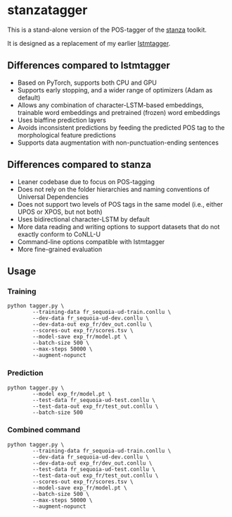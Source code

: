 # stanzatagger

This is a stand-alone version of the POS-tagger of the [stanza](https://stanfordnlp.github.io/stanza/) toolkit.

It is designed as a replacement of my earlier [lstmtagger](https://github.com/yvesscherrer/lstmtagger).

## Differences compared to lstmtagger

- Based on PyTorch, supports both CPU and GPU
- Supports early stopping, and a wider range of optimizers (Adam as default)
- Allows any combination of character-LSTM-based embeddings, trainable word embeddings and pretrained (frozen) word embeddings
- Uses biaffine prediction layers
- Avoids inconsistent predictions by feeding the predicted POS tag to the morphological feature predictions
- Supports data augmentation with non-punctuation-ending sentences

## Differences compared to stanza

- Leaner codebase due to focus on POS-tagging
- Does not rely on the folder hierarchies and naming conventions of Universal Dependencies
- Does not support two levels of POS tags in the same model (i.e., either UPOS or XPOS, but not both)
- Uses bidirectional character-LSTM by default
- More data reading and writing options to support datasets that do not exactly conform to CoNLL-U
- Command-line options compatible with lstmtagger
- More fine-grained evaluation

## Usage

### Training

```
python tagger.py \
        --training-data fr_sequoia-ud-train.conllu \
        --dev-data fr_sequoia-ud-dev.conllu \
        --dev-data-out exp_fr/dev_out.conllu \
        --scores-out exp_fr/scores.tsv \
        --model-save exp_fr/model.pt \
        --batch-size 500 \
        --max-steps 50000 \
        --augment-nopunct
```

### Prediction

```
python tagger.py \
        --model exp_fr/model.pt \
        --test-data fr_sequoia-ud-test.conllu \
        --test-data-out exp_fr/test_out.conllu \
        --batch-size 500
```

### Combined command

```
python tagger.py \
        --training-data fr_sequoia-ud-train.conllu \
        --dev-data fr_sequoia-ud-dev.conllu \
        --dev-data-out exp_fr/dev_out.conllu \
        --test-data fr_sequoia-ud-test.conllu \
        --test-data-out exp_fr/test_out.conllu \
        --scores-out exp_fr/scores.tsv \
        --model-save exp_fr/model.pt \
        --batch-size 500 \
        --max-steps 50000 \
        --augment-nopunct
```
